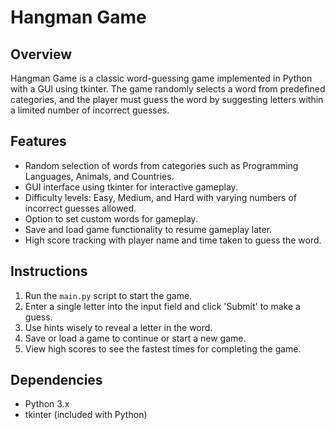 # Hangman Game

## Overview
Hangman Game is a classic word-guessing game implemented in Python with a GUI using tkinter. The game randomly selects a word from predefined categories, and the player must guess the word by suggesting letters within a limited number of incorrect guesses.

## Features
- Random selection of words from categories such as Programming Languages, Animals, and Countries.
- GUI interface using tkinter for interactive gameplay.
- Difficulty levels: Easy, Medium, and Hard with varying numbers of incorrect guesses allowed.
- Option to set custom words for gameplay.
- Save and load game functionality to resume gameplay later.
- High score tracking with player name and time taken to guess the word.

## Instructions
1. Run the `main.py` script to start the game.
2. Enter a single letter into the input field and click 'Submit' to make a guess.
3. Use hints wisely to reveal a letter in the word.
4. Save or load a game to continue or start a new game.
5. View high scores to see the fastest times for completing the game.

## Dependencies
- Python 3.x
- tkinter (included with Python)

